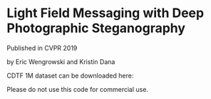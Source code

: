 # Light Field Messaging with Deep Photographic Steganography
Published in CVPR 2019

by Eric Wengrowski and Kristin Dana

CDTF 1M dataset can be downloaded here: <soon>

Please do not use this code for commercial use.
